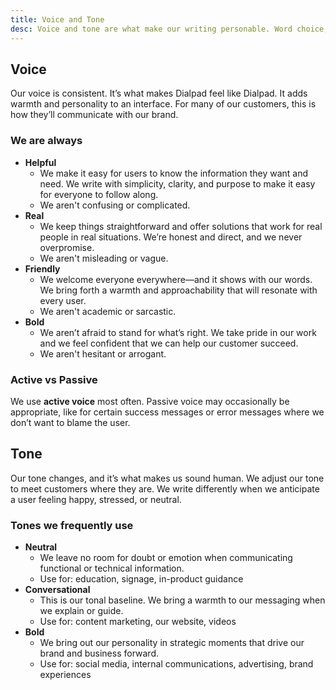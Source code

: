 ```yaml
---
title: Voice and Tone
desc: Voice and tone are what make our writing personable. Word choice, phrasing, and even punctuation can all impact how we sound to users.
---
```


## Voice

Our voice is consistent. It’s what makes Dialpad feel like Dialpad. It adds warmth and personality to an interface. For many of our customers, this is how they’ll communicate with our brand.

### We are always

- **Helpful**
  - We make it easy for users to know the information they want and need. We write with simplicity, clarity, and purpose to make it easy for everyone to follow along.
  - We aren't confusing or complicated.
- **Real**
  - We keep things straightforward and offer solutions that work for real people in real situations. We’re honest and direct, and we never overpromise.
  - We aren't misleading or vague.
- **Friendly**
  - We welcome everyone everywhere—and it shows with our words. We bring forth a warmth and approachability that will resonate with every user.
  - We aren't academic or sarcastic.
- **Bold**
  - We aren’t afraid to stand for what’s right. We take pride in our work and we feel confident that we can help our customer succeed.
  - We aren't hesitant or arrogant.

### Active vs Passive

We use **active voice** most often. Passive voice may occasionally be appropriate, like for certain success messages or error messages where we don’t want to blame the user.

<dialtone-usage>
<template #do>

- The host canceled this meeting.
</template>
<template #dont>

- This meeting was canceled by the host.
</template>
</dialtone-usage>

## Tone

Our tone changes, and it’s what makes us sound human. We adjust our tone to meet customers where they are. We write differently when we anticipate a user feeling happy, stressed, or neutral.

### Tones we frequently use

- **Neutral**
  - We leave no room for doubt or emotion when communicating functional or technical information.
  - Use for: education, signage, in-product guidance
- **Conversational**
  - This is our tonal baseline. We bring a warmth to our messaging when we explain or guide.
  - Use for: content marketing, our website, videos
- **Bold**
  - We bring out our personality in strategic moments that drive our brand and business forward.
  - Use for: social media, internal communications, advertising, brand experiences

<script setup>
  import DialtoneUsage from '@baseComponents/DialtoneUsage.vue';
</script>
